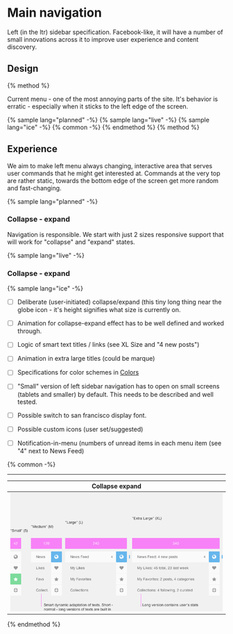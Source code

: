 # Main navigation

Left (in the ltr) sidebar specification. Facebook-like, it will have a number of small innovations across it to improve user experience and content discovery. 

## Design 

{% method %} 

Current menu - one of the most annoying parts of the site. It's behavior is erratic - especially when it sticks to the left edge of the screen.

{% sample lang="planned" -%}
{% sample lang="live" -%}
{% sample lang="ice" -%}
{% common -%}
{% endmethod %}
{% method %} 

## Experience 

We aim to make left menu always changing, interactive area that serves user commands that he might get interested at. Commands at the very top are rather static, towards the bottom edge of the screen get more random and fast-changing.

{% sample lang="planned" -%}

### Collapse - expand

Navigation is responsible. We start with just 2 sizes responsive support that will work for "collapse" and "expand" states.

{% sample lang="live" -%}

### Collapse - expand


{% sample lang="ice" -%}

* [ ] Deliberate (user-initiated) collapse/expand (this tiny long thing near the globe icon - it's height signifies what size is currently on.
* [ ] Animation for collapse-expand effect has to be well defined and worked through. 
* [ ] Logic of smart text titles / links (see XL Size and "4 new posts")
* [ ] Animation in extra large titles (could be marque)
* [ ] Specifications for color schemes in [Colors](/colors.md)
* [ ] "Small" version of left sidebar navigation has to open on small screens (tablets and smaller) by default. This needs to be described and well tested.
* [ ] Possible switch to san francisco display font.
* [ ] Possible custom icons (user set/suggested)
* [ ] Notification-in-menu (numbers of unread items in each menu item (see "4" next to News Feed)


{% common -%}


----
| Collapse expand |
| ------------- |
| [![](/assets/Collapse-expand.png)](https://drive.google.com/a/lokieducation.org/file/d/0B-3RQRY3AlLUbmlHVlR1dzRKdWM/view?usp=sharing) |

{% endmethod %}
